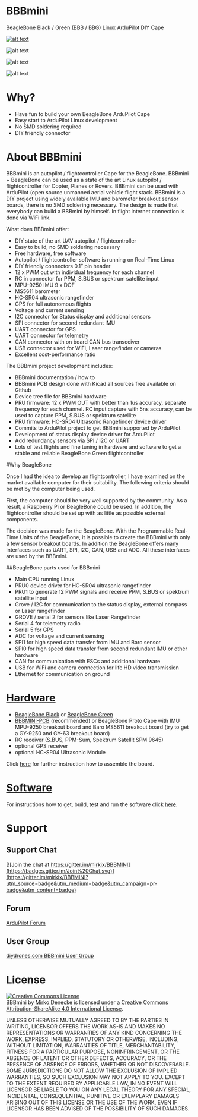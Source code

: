 # BBBmini

BeagleBone Black / Green  (BBB / BBG) Linux ArduPilot DIY Cape

[![alt text](https://img.youtube.com/vi/SqyfN3FStvs/0.jpg)](https://youtu.be/SqyfN3FStvs)

![alt text](doc/pic/bbbmini.png "BBBMINI breadboard")

![alt text](doc/pic/bbbminiquad.png "BBBMINI Quad")

![alt text](doc/pic/bbbminipcbquad.png "BBBMINI Quad")

# Why?
* Have fun to build your own BeagleBone ArduPilot Cape
* Easy start to ArduPilot Linux development
* No SMD soldering required
* DIY friendly connector

# About BBBmini
BBBmini is an autopilot / flightcontroller Cape for the BeagleBone. BBBmini + BeagleBone can be used as a state of the art Linux autopilot / flightcontroller for Copter, Planes or Rovers. BBBmini can be used with ArduPilot (open source unmanned aerial vehicle flight stack. BBBmini is a DIY project using widely available IMU and barometer breakout sensor boards, there is no SMD soldering necessary. The design is made that everybody can build a BBBmini by himself. In flight internet connection is done via WiFi link.

What does BBBmini offer:

* DIY state of the art UAV autopilot / flightcontroller
* Easy to build, no SMD soldering necessary
* Free hardware, free software
* Autopilot / flightcontroller software is running on Real-Time Linux
* DIY friendly connectors 0.1” pin header
* 12 x PWM out with individual frequency for each channel
* RC in connector for PPM, S.BUS or spektrum satellite input
* MPU-9250 IMU 9 x DOF
* MS5611 barometer
* HC-SR04 ultrasonic rangefinder
* GPS for full autonomous flights
* Voltage and current sensing
* I2C connector for Status display and additional sensors
* SPI connector for second redundant IMU
* UART connector for GPS
* UART connector for telemetry
* CAN connector with on board CAN bus transceiver
* USB connector used for WiFi, Laser rangefinder or cameras
* Excellent cost-performance ratio

The BBBmini project development includes:
* BBBmini documentation / how to
* BBBmini PCB design done with Kicad all sources free available on Github
* Device tree file for BBBmini hardware
* PRU firmware: 12 x PWM OUT with better than 1us accuracy, separate frequency for each channel. RC input capture with 5ns accuracy, can be used to capture PPM, S.BUS or spektrum satellite
* PRU firmware: HC-SR04 Ultrasonic Rangefinder device driver
* Commits to ArduPilot project to get BBBmini supported by ArduPilot
* Development of status display device driver for ArduPilot
* Add redundancy sensors via SPI / I2C or UART
* Lots of test flights and fine tuning in hardware and software to get a stable and reliable BeagleBone Green flightcontroller

#Why BeagleBone

Once I had the idea to develop an flightcontroller, I have examined on the market available computer for their suitability. The following criteria should be met by the computer being used.

First, the computer should be very well supported by the community. As a result, a Raspberry Pi or BeagleBone could be used. In addition, the flightcontroller should be set up with as little as possible external components.

The decision was made for the BeagleBone. With the Programmable Real-Time Units of the BeagleBone, it is possible to create the BBBmini with only a few sensor breakout boards. In addition the BeagleBone offers many interfaces such as UART, SPI, I2C, CAN, USB and ADC. All these interfaces are used by the BBBmini.

##BeagleBone parts used for BBBmini

* Main CPU running Linux
* PRU0 device driver for HC-SR04 ultrasonic rangefinder
* PRU1 to generate 12 PWM signals and receive PPM, S.BUS or spektrum satellite input
* Grove / I2C for communication to the status display, external compass or Laser rangefinder
* GROVE / serial 2 for sensors like Laser Rangefinder
* Serial 4 for telemetry radio
* Serial 5 for GPS
* ADC for voltage and current sensing
* SPI1 for high speed data transfer from IMU and Baro sensor
* SPI0 for high speed data transfer from second redundant IMU or other hardware
* CAN for communication with ESCs and additional hardware
* USB for WiFi and camera connection for life HD video transmission
* Ethernet for communication on ground


# [Hardware](doc/hardware/hardware.md)
* [BeagleBone Black](https://beagleboard.org/black) or [BeagleBone Green](https://beagleboard.org/green)
* [BBBMINI-PCB](https://github.com/mirkix/BBBMINI-PCB) (recommended) or BeagleBone Proto Cape with IMU MPU-9250 breakout board and Baro MS5611 breakout board (try to get a GY-9250 and GY-63 breakout board)
* RC receiver (S.BUS, PPM-Sum, Spektrum Satellit SPM 9645)
* optional GPS receiver
* optional HC-SR04 Ultrasonic Module

Click [here](doc/hardware/hardware.md) for further instruction how to assemble the board.

# [Software](doc/software/software.md)
For instructions how to get, build, test and run the software click [here](doc/software/software.md).


# Support

## Support Chat

[![Join the chat at https://gitter.im/mirkix/BBBMINI](https://badges.gitter.im/Join%20Chat.svg)](https://gitter.im/mirkix/BBBMINI?utm_source=badge&utm_medium=badge&utm_campaign=pr-badge&utm_content=badge)


## Forum

[ArduPilot Forum](http://discuss.ardupilot.org/c/hardware-discussion/linux-autopilots)

## User Group

[diydrones.com BBBmini User Group](http://diydrones.com/group/bbbmini)

# License

<a rel="license" href="http://creativecommons.org/licenses/by-sa/4.0/"><img alt="Creative Commons License" style="border-width:0" src="https://i.creativecommons.org/l/by-sa/4.0/88x31.png" /></a><br /><span xmlns:dct="http://purl.org/dc/terms/" property="dct:title">BBBmini</span> by <a xmlns:cc="http://creativecommons.org/ns#" href="https://github.com/mirkix" property="cc:attributionName" rel="cc:attributionURL">Mirko Denecke</a> is licensed under a <a rel="license" href="http://creativecommons.org/licenses/by-sa/4.0/">Creative Commons Attribution-ShareAlike 4.0 International License</a>.

UNLESS OTHERWISE MUTUALLY AGREED TO BY THE PARTIES IN WRITING, LICENSOR OFFERS THE WORK AS-IS AND MAKES NO REPRESENTATIONS OR WARRANTIES OF ANY KIND CONCERNING THE WORK, EXPRESS, IMPLIED, STATUTORY OR OTHERWISE, INCLUDING, WITHOUT LIMITATION, WARRANTIES OF TITLE, MERCHANTABILITY, FITNESS FOR A PARTICULAR PURPOSE, NONINFRINGEMENT, OR THE ABSENCE OF LATENT OR OTHER DEFECTS, ACCURACY, OR THE PRESENCE OF ABSENCE OF ERRORS, WHETHER OR NOT DISCOVERABLE. SOME JURISDICTIONS DO NOT ALLOW THE EXCLUSION OF IMPLIED WARRANTIES, SO SUCH EXCLUSION MAY NOT APPLY TO YOU. EXCEPT TO THE EXTENT REQUIRED BY APPLICABLE LAW, IN NO EVENT WILL LICENSOR BE LIABLE TO YOU ON ANY LEGAL THEORY FOR ANY SPECIAL, INCIDENTAL, CONSEQUENTIAL, PUNITIVE OR EXEMPLARY DAMAGES ARISING OUT OF THIS LICENSE OR THE USE OF THE WORK, EVEN IF LICENSOR HAS BEEN ADVISED OF THE POSSIBILITY OF SUCH DAMAGES.
